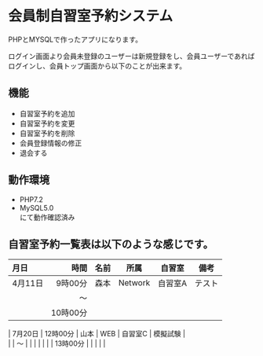 # 会員制自習室予約システム  
PHPとMYSQLで作ったアプリになります。

ログイン画面より会員未登録のユーザーは新規登録をし、会員ユーザーであればログインし、会員トップ画面から以下のことが出来ます。    

## 機能
-  自習室予約を追加
-  自習室予約を変更
-  自習室予約を削除
-  会員登録情報の修正
-  退会する

## 動作環境
- PHP7.2  
- MySQL5.0  
にて動作確認済み

## 自習室予約一覧表は以下のような感じです。    
|    月日    |     時間	   |     名前     |    所属      |    自習室    |     備考     |
|:-----------|------------:|:------------:|:------------:|:------------:|:------------:|
| 4月11日    |  9時00分	   | 	 森本	  |   Network    |    自習室A	|     テスト   |    
|	     |	  ～	   |	          |		 |	        |              |
|            |  10時00分   |              |		 |		|	       |

| 7月20日    |  12時00分   | 	 山本	  |	WEB	 |    自習室C	|    模擬試験   |    
|	     |	  ～	   |	          |		 |	        |              |
|            |  13時00分   |              |		 |	        |              |
